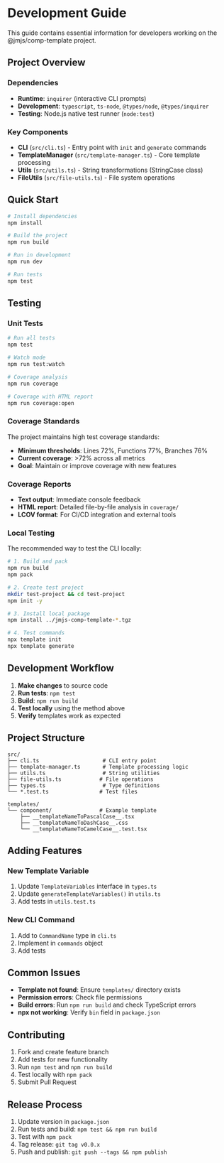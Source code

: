 # Development Guide

This guide contains essential information for developers working on the @jmjs/comp-template project.

## Project Overview

### Dependencies
- **Runtime**: `inquirer` (interactive CLI prompts)
- **Development**: `typescript`, `ts-node`, `@types/node`, `@types/inquirer`
- **Testing**: Node.js native test runner (`node:test`)

### Key Components
- **CLI** (`src/cli.ts`) - Entry point with `init` and `generate` commands
- **TemplateManager** (`src/template-manager.ts`) - Core template processing
- **Utils** (`src/utils.ts`) - String transformations (StringCase class)
- **FileUtils** (`src/file-utils.ts`) - File system operations

## Quick Start

```bash
# Install dependencies
npm install

# Build the project
npm run build

# Run in development
npm run dev

# Run tests
npm test
```

## Testing

### Unit Tests
```bash
# Run all tests
npm test

# Watch mode
npm run test:watch

# Coverage analysis
npm run coverage

# Coverage with HTML report
npm run coverage:open
```

### Coverage Standards
The project maintains high test coverage standards:
- **Minimum thresholds**: Lines 72%, Functions 77%, Branches 76%
- **Current coverage**: >72% across all metrics
- **Goal**: Maintain or improve coverage with new features

### Coverage Reports
- **Text output**: Immediate console feedback
- **HTML report**: Detailed file-by-file analysis in `coverage/`
- **LCOV format**: For CI/CD integration and external tools

### Local Testing
The recommended way to test the CLI locally:

```bash
# 1. Build and pack
npm run build
npm pack

# 2. Create test project
mkdir test-project && cd test-project
npm init -y

# 3. Install local package
npm install ../jmjs-comp-template-*.tgz

# 4. Test commands
npx template init
npx template generate
```

## Development Workflow

1. **Make changes** to source code
2. **Run tests**: `npm test`
3. **Build**: `npm run build`
4. **Test locally** using the method above
5. **Verify** templates work as expected

## Project Structure

```
src/
├── cli.ts                    # CLI entry point
├── template-manager.ts       # Template processing logic
├── utils.ts                  # String utilities
├── file-utils.ts            # File operations
├── types.ts                  # Type definitions
└── *.test.ts                # Test files

templates/
└── component/               # Example template
    ├── __templateNameToPascalCase__.tsx
    ├── __templateNameToDashCase__.css
    └── __templateNameToCamelCase__.test.tsx
```

## Adding Features

### New Template Variable
1. Update `TemplateVariables` interface in `types.ts`
2. Update `generateTemplateVariables()` in `utils.ts`
3. Add tests in `utils.test.ts`

### New CLI Command
1. Add to `CommandName` type in `cli.ts`
2. Implement in `commands` object
3. Add tests

## Common Issues

- **Template not found**: Ensure `templates/` directory exists
- **Permission errors**: Check file permissions
- **Build errors**: Run `npm run build` and check TypeScript errors
- **npx not working**: Verify `bin` field in `package.json`

## Contributing

1. Fork and create feature branch
2. Add tests for new functionality
3. Run `npm test` and `npm run build`
4. Test locally with `npm pack`
5. Submit Pull Request

## Release Process

1. Update version in `package.json`
2. Run tests and build: `npm test && npm run build`
3. Test with `npm pack`
4. Tag release: `git tag v0.0.x`
5. Push and publish: `git push --tags && npm publish` 